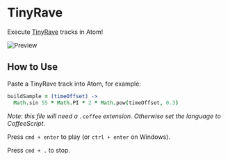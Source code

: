 # TinyRave

Execute [TinyRave](http://tinyrave.com) tracks in Atom!

![Preview](https://raw.githubusercontent.com/emcmanus/atom-tinyrave/01c2fa9c1b5c10a55a8583e9b3ecd1e8bbdf3d53/preview.png)

## How to Use

Paste a TinyRave track into Atom, for example:

```coffeescript
buildSample = (timeOffset) ->
  Math.sin 55 * Math.PI * 2 * Math.pow(timeOffset, 0.3)
```

_Note: this file will need a `.coffee` extension. Otherwise set the language to CoffeeScript._

Press `cmd + enter` to play (or `ctrl + enter` on Windows).

Press `cmd + .` to stop.

